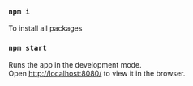 ### `npm i`

To install all packages

### `npm start`


Runs the app in the development mode.<br />
Open [http://localhost:8080/](http://localhost:8080/) to view it in the browser.